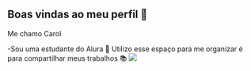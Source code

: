 ## Boas vindas ao meu perfil 💛

Me chamo Carol

-Sou uma estudante do Alura 🙂
Utilizo esse espaço para me organizar é para compartilhar meus trabalhos 📚
 ![](**https://tenor.com/pt-BR/view/avatar-movie-neytiri-jake-sully-love-gif-20246267**)
